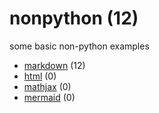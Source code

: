 # nonpython (12)
some basic non-python examples

+ [markdown](markdown/README.md) (12)
+ [html](html/README.md) (0)
+ [mathjax](mathjax/README.md) (0)
+ [mermaid](mermaid/README.md) (0)
